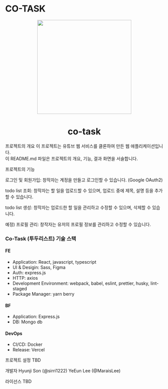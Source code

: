 # CO-TASK

<p align="center">
  <picture>
    <source media="(prefers-color-scheme: dark)" srcset="https://github.com/team-wetube/wetube-web/assets/140724844/ada83675-4756-43fc-a69a-a6e8a6f4238c">
    <img src="https://github.com/co-task/co-task/assets/117979314/c4f26926-924e-477d-a71f-49e3363290e9" height="300">
  </picture>
  <h1 align="center">co-task</h1>
</p>

프로젝트의 개요
이 프로젝트는 유튜브 웹 서비스를 클론하여 만든 웹 애플리케이션입니다.<br>이 README.md 파일은 프로젝트의 개요, 기능, 결과 화면을 서술합니다.

프로젝트의 기능

로그인 및 회원가입: 창작자는 계정을 만들고 로그인할 수 있습니다. (Google OAuth2)

todo list 조회: 창작자는 할 일을 업로드할 수 있으며, 업로드 중에 제목, 설명 등을 추가할 수 있습니다.

todo list 생성: 창작자는 업로드한 할 일을 관리하고 수정할 수 있으며, 삭제할 수 있습니다.

예정) 프로필 관리: 창작자는 유저의 프로필 정보를 관리하고 수정할 수 있습니다.

### Co-Task (투두리스트) 기술 스택
#### FE
- Application: React, javascript, typescript
- UI & Desigin: Sass, Figma
- Auth: express.js  
- HTTP: axios
- Development Environment: webpack, babel, eslint, prettier, husky, lint-staged
- Package Manager: yarn berry

#### BF
- Application: Express.js
- DB: Mongo db

#### DevOps
- CI/CD: Docker
- Release: Vercel

프로젝트 설정
TBD

개발자
Hyunji Son (@sirri1222)
YeEun Lee (@MaraisLee)

라이선스
TBD
